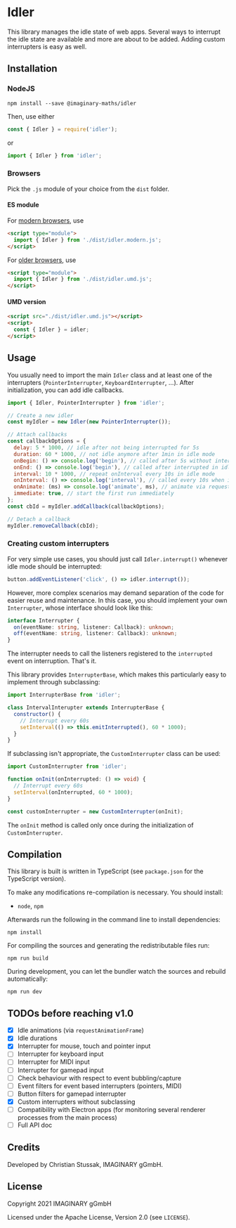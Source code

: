 # Idler

This library manages the idle state of web apps. Several ways to interrupt the idle state are available and more are
about to be added. Adding custom interrupters is easy as well.

## Installation

### NodeJS

```shell
npm install --save @imaginary-maths/idler
```

Then, use either

```js
const { Idler } = require('idler');
```

or

```js
import { Idler } from 'idler';
```

### Browsers

Pick the `.js` module of your choice from the `dist` folder.

#### ES module

For [modern browsers](https://github.com/developit/microbundle#-modern-mode-), use

```html
<script type="module">
  import { Idler } from './dist/idler.modern.js';
</script>
```

For [older browsers](https://github.com/developit/microbundle#-modern-mode-), use

```html
<script type="module">
  import { Idler } from './dist/idler.umd.js';
</script>
```

#### UMD version

```html
<script src="./dist/idler.umd.js"></script>
<script>
  const { Idler } = idler;
</script>
```

## Usage

You usually need to import the main `Idler` class and at least one of the interrupters (`PointerInterrupter`, `KeyboardInterrupter`, ...). After initialization, you can add idle callbacks.

```js
import { Idler, PointerInterrupter } from 'idler';

// Create a new idler
const myIdler = new Idler(new PointerInterrupter());

// Attach callbacks
const callbackOptions = {
  delay: 5 * 1000, // idle after not being interrupted for 5s
  duration: 60 * 1000, // not idle anymore after 1min in idle mode
  onBegin: () => console.log('begin'), // called after 5s without interruption
  onEnd: () => console.log('begin'), // called after interrupted in idle mode
  interval: 10 * 1000, // repeat onInterval every 10s in idle mode
  onInterval: () => console.log('interval'), // called every 10s when in idle mode
  onAnimate: (ms) => console.log('animate', ms), // animate via requestAnimationFrame while in idle mode
  immediate: true, // start the first run immediately
};
const cbId = myIdler.addCallback(callbackOptions);

// Detach a callback
myIdler.removeCallback(cbId);
```

### Creating custom interrupters

For very simple use cases, you should just call `Idler.interrupt()` whenever idle mode should be interrupted:

```js
button.addEventListener('click', () => idler.interrupt());
```

However, more complex scenarios may demand separation of the code for easier reuse and maintenance. In this case, you should implement your own `Interrupter`, whose interface should look like this:

```typescript
interface Interrupter {
  on(eventName: string, listener: Callback): unknown;
  off(eventName: string, listener: Callback): unknown;
}
```

The interrupter needs to call the listeners registered to the `interrupted` event on interruption. That's it.

This library provides `InterrupterBase`, which makes this particularly easy to implement through subclassing:

```js
import InterrupterBase from 'idler';

class IntervalInterupter extends InterrupterBase {
  constructor() {
    // Interrupt every 60s
    setInterval(() => this.emitInterrupted(), 60 * 1000);
  }
}
```

If subclassing isn't appropriate, the `CustomInterrupter` class can be used:

```typescript
import CustomInterrupter from 'idler';

function onInit(onInterrupted: () => void) {
  // Interrupt every 60s
  setInterval(onInterrupted, 60 * 1000);
}

const customInterrupter = new CustomInterrupter(onInit);
```

The `onInit` method is called only once during the initialization of `CustomInterrupter`.

## Compilation

This library is built is written in TypeScript (see `package.json` for the TypeScript version).

To make any modifications re-compilation is necessary. You should install:

- `node`, `npm`

Afterwards run the following in the command line to install dependencies:

```shell
npm install
```

For compiling the sources and generating the redistributable files run:

```shell
npm run build
```

During development, you can let the bundler watch the sources and rebuild automatically:

```shell
npm run dev
```

## TODOs before reaching v1.0

- [x] Idle animations (via `requestAnimationFrame`)
- [x] Idle durations
- [x] Interrupter for mouse, touch and pointer input
- [ ] Interrupter for keyboard input
- [ ] Interrupter for MIDI input
- [ ] Interrupter for gamepad input
- [ ] Check behaviour with respect to event bubbling/capture
- [ ] Event filters for event based interrupters (pointers, MIDI)
- [ ] Button filters for gamepad interrupter
- [x] Custom interrupters without subclassing
- [ ] Compatibility with Electron apps (for monitoring several renderer processes from the main process)
- [ ] Full API doc

## Credits

Developed by Christian Stussak, IMAGINARY gGmbH.

## License

Copyright 2021 IMAGINARY gGmbH

Licensed under the Apache License, Version 2.0 (see `LICENSE`).

